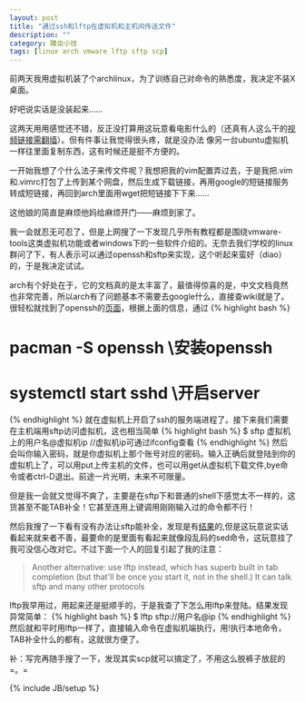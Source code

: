 ```yaml
---
layout: post
title: "通过ssh和lftp在虚拟机和主机间传送文件"
description: ""
category: 雕虫小技
tags: [linux arch vmware lftp sftp scp]
---
```


前两天我用虚拟机装了个archlinux，为了训练自己对命令的熟悉度，我决定不装X桌面。

好吧说实话是没装起来……

<!--more-->

这两天用用感觉还不错，反正没打算用这玩意看电影什么的（还真有人这么干的[视频链接需翻墙](http://www.youtube.com/watch?feature=player_embedded&v=ji0A3kOAc9U#at=274)）。但有件事让我觉得很头疼，就是没办法 像另一台ubuntu虚拟机一样往里面复制东西，这有时候还是挺不方便的。

一开始我想了个什么法子来传文件呢？我想把我的vim配置弄过去，于是我把.vim和.vimrc打包了上传到某个网盘，然后生成下载链接，再用google的短链接服务转成短链接，再回到arch里面用wget把短链接下下来……

这他娘的简直是麻烦他妈给麻烦开门——麻烦到家了。

我一会就忍无可忍了，但是上网搜了一下发现几乎所有教程都是围绕vmware-tools这类虚拟机功能或者windows下的一些软件介绍的。无奈去我们学校的linux群问了下，有人表示可以通过openssh和sftp来实现，这个听起来蛮好（diao）的，于是我决定试试。

arch有个好处在于，它的文档真的是太丰富了，最值得惊喜的是，中文文档竟然也非常完善，所以arch有了问题基本不需要去google什么，直接查wiki就是了。很轻松就找到了openssh的[页面](https://wiki.archlinux.org/index.php/Secure_Shell_(%E7%AE%80%E4%BD%93%E4%B8%AD%E6%96%87))，根据上面的信息，通过
{% highlight bash %}
# pacman -S openssh \\安装openssh
# systemctl start sshd \\开启server
{% endhighlight %}
就在虚拟机上开启了ssh的服务端进程了。接下来我们需要在主机端用sftp访问虚拟机，这也相当简单
{% highlight bash %}
$ sftp 虚拟机上的用户名@虚拟机ip //虚拟机ip可通过ifconfig查看
{% endhighlight %}
然后会叫你输入密码，就是你虚拟机上那个账号对应的密码。输入正确后就登陆到你的虚拟机上了，可以用put上传主机的文件，也可以用get从虚拟机下载文件,bye命令或者ctrl-D退出。前途一片光明，未来不可限量。

但是我一会就又觉得不爽了，主要是在sftp下和普通的shell下感觉太不一样的，这货甚至不能TAB补全！它甚至连用上键调用刚刚输入过的命令都不行！

然后我搜了一下看有没有办法让sftp能补全，发现是有[结果](http://askubuntu.com/questions/14645/is-it-possible-to-get-tab-completion-with-sftp)的,但是这玩意说实话看起来就来者不善，最要命的是里面有看起来就像段乱码的sed命令，这玩意挂了我可没信心改对它。不过下面一个人的回复引起了我的注意：
>Another alternative: use lftp instead, which has superb built in tab completion (but that'll be once you start it, not in the shell.) It can talk sftp and many other protocols

lftp我早用过，用起来还是挺顺手的，于是我查了下怎么用lftp来登陆。结果发现异常简单：
{% highlight bash %}
$ lftp sftp://用户名@ip
{% endhighlight %}
然后就和平时用lftp一样了，直接输入命令在虚拟机端执行，用!执行本地命令，TAB补全什么的都有，这就很方便了。

补：写完再随手搜了一下，发现其实scp就可以搞定了，不用这么脱裤子放屁的=。=

{% include JB/setup %}
